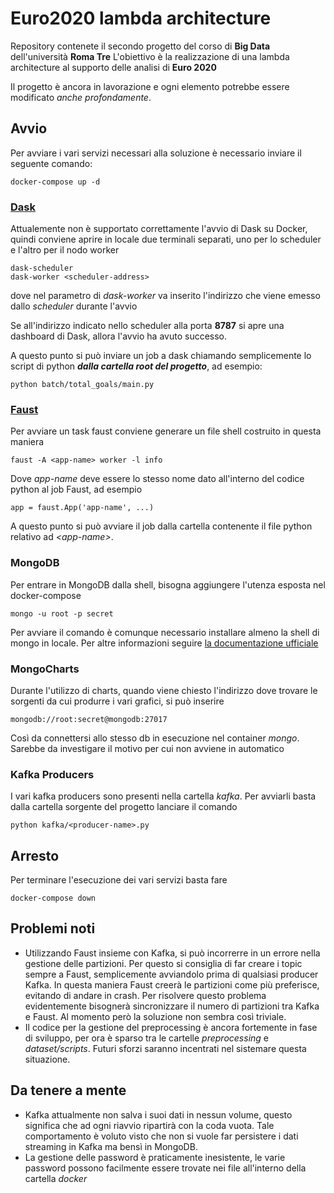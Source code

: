 # Euro2020 lambda architecture

Repository contenete il secondo progetto del corso di **Big Data** dell'università **Roma Tre**
L'obiettivo è la realizzazione di una lambda architecture al supporto delle analisi di **Euro 2020**

Il progetto è ancora in lavorazione e ogni elemento potrebbe essere modificato *anche profondamente*.

## Avvio

Per avviare i vari servizi necessari alla soluzione è necessario inviare il seguente comando:

    docker-compose up -d

### [Dask](https://docs.dask.org/en/latest/)

Attualemente non è supportato correttamente l'avvio di Dask su Docker, quindi conviene aprire in locale due terminali separati, uno per lo scheduler e l'altro per il nodo worker

    dask-scheduler
    dask-worker <scheduler-address>

dove nel parametro di *dask-worker* va inserito l'indirizzo che viene emesso dallo *scheduler* durante l'avvio

Se all'indirizzo indicato nello scheduler alla porta **8787** si apre una dashboard di Dask, allora l'avvio ha avuto successo.

A questo punto si può inviare un job a dask chiamando semplicemente lo script di python ***dalla cartella root del progetto***, ad esempio:

    python batch/total_goals/main.py

### [Faust](https://faust.readthedocs.io/en/latest/)

Per avviare un task faust conviene generare un file shell costruito in questa maniera

    faust -A <app-name> worker -l info

Dove *app-name* deve essere lo stesso nome dato all'interno del codice python al job Faust, ad esempio

    app = faust.App('app-name', ...)

A questo punto si può avviare il job dalla cartella contenente il file python relativo ad *\<app-name\>*.

### MongoDB

Per entrare in MongoDB dalla shell, bisogna aggiungere l'utenza esposta nel docker-compose

    mongo -u root -p secret

Per avviare il comando è comunque necessario installare almeno la shell di mongo in locale. Per altre informazioni seguire [la documentazione ufficiale](https://docs.mongodb.com/mongodb-shell/install/#std-label-mdb-shell-install)

### MongoCharts

Durante l'utilizzo di charts, quando viene chiesto l'indirizzo dove trovare le sorgenti da cui produrre i vari grafici, si può inserire

    mongodb://root:secret@mongodb:27017

Così da connettersi allo stesso db in esecuzione nel container *mongo*. Sarebbe da investigare il motivo per cui non avviene in automatico

### Kafka Producers

I vari kafka producers sono presenti nella cartella *kafka*. Per avviarli basta dalla cartella sorgente del progetto lanciare il comando

    python kafka/<producer-name>.py

## Arresto

Per terminare l'esecuzione dei vari servizi basta fare

    docker-compose down

## Problemi noti

- Utilizzando Faust insieme con Kafka, si può incorrerre in un errore nella gestione delle partizioni.
Per questo si consiglia di far creare i topic sempre a Faust, semplicemente avviandolo prima di qualsiasi producer Kafka.
In questa maniera Faust creerà le partizioni come più preferisce, evitando di andare in crash.
Per risolvere questo problema evidentemente bisognerà sincronizzare il numero di partizioni tra Kafka e Faust. Al momento però la soluzione non sembra così triviale.
- Il codice per la gestione del preprocessing è ancora fortemente in fase di sviluppo, per ora è sparso tra le cartelle *preprocessing* e *dataset/scripts*. Futuri sforzi saranno incentrati nel sistemare questa situazione.

## Da tenere a mente

- Kafka attualmente non salva i suoi dati in nessun volume, questo significa che ad ogni riavvio ripartirà con la coda vuota. Tale comportamento è voluto visto che non si vuole far persistere i dati streaming in Kafka ma bensì in MongoDB.
- La gestione delle password è praticamente inesistente, le varie password possono facilmente essere trovate nei file all'interno della cartella *docker*

